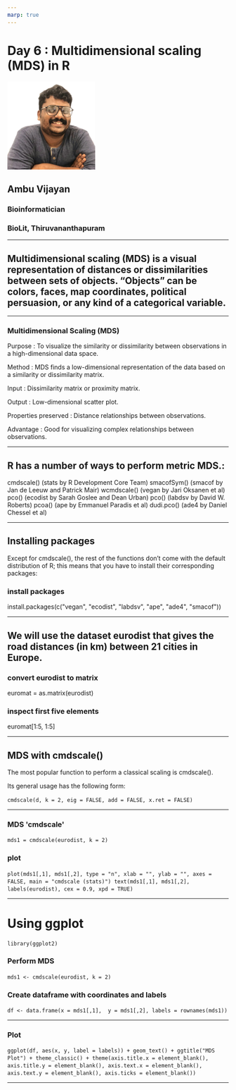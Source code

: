 ```yaml
---
marp: true
---
```

# Day 6 : Multidimensional scaling (MDS) in R
![Rstudio IDE](./assets/images/ambu_v.png)
## Ambu Vijayan
### Bioinformatician
### BioLit, Thiruvananthapuram
---

## Multidimensional scaling (MDS) is a visual representation of distances or dissimilarities between sets of objects. “Objects” can be colors, faces, map coordinates, political persuasion, or any kind of a categorical variable.

---
### Multidimensional Scaling (MDS) 

Purpose	: To visualize the similarity or dissimilarity between observations in a high-dimensional data space.

Method : MDS finds a low-dimensional representation of the data based on a similarity or dissimilarity matrix.

Input :	Dissimilarity matrix or proximity matrix.

Output : Low-dimensional scatter plot.

Properties preserved : Distance relationships between observations.

Advantage : Good for visualizing complex relationships between observations.

---

## R has a number of ways to perform metric MDS.:

cmdscale() (stats by R Development Core Team)
smacofSym() (smacof by Jan de Leeuw and Patrick Mair)
wcmdscale() (vegan by Jari Oksanen et al)
pco() (ecodist by Sarah Goslee and Dean Urban)
pco() (labdsv by David W. Roberts)
pcoa() (ape by Emmanuel Paradis et al)
dudi.pco() (ade4 by Daniel Chessel et al)

---

## Installing packages
Except for cmdscale(), the rest of the functions don’t come with the default distribution of R; this means that you have to install their corresponding packages:

### install packages
install.packages(c("vegan", "ecodist", "labdsv", "ape", "ade4", "smacof"))

---

## We will use the dataset eurodist that gives the road distances (in km) between 21 cities in Europe.

### convert eurodist to matrix
euromat = as.matrix(eurodist)

### inspect first five elements
euromat[1:5, 1:5]

---

## MDS with cmdscale()

The most popular function to perform a classical scaling is cmdscale(). 

Its general usage has the following form:

`cmdscale(d, k = 2, eig = FALSE, add = FALSE, x.ret = FALSE)`

---

### MDS 'cmdscale'
`mds1 = cmdscale(eurodist, k = 2)`

### plot
`plot(mds1[,1], mds1[,2], type = "n", xlab = "", ylab = "", axes = FALSE,
     main = "cmdscale (stats)")
text(mds1[,1], mds1[,2], labels(eurodist), cex = 0.9, xpd = TRUE)`

---
# Using ggplot

`library(ggplot2)`

### Perform MDS 
`mds1 <- cmdscale(eurodist, k = 2)`

### Create dataframe with coordinates and labels
`df <- data.frame(x = mds1[,1], 
                 y = mds1[,2],
                 labels = rownames(mds1))`

---

### Plot 
`ggplot(df, aes(x, y, label = labels)) +
  geom_text() +
  ggtitle("MDS Plot") +
  theme_classic() +
  theme(axis.title.x = element_blank(),
        axis.title.y = element_blank(),
        axis.text.x = element_blank(),
        axis.text.y = element_blank(),
        axis.ticks = element_blank())`

---

